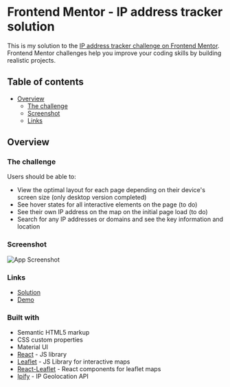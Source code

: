 # Frontend Mentor - IP address tracker solution

This is my solution to the [IP address tracker challenge on Frontend Mentor](https://www.frontendmentor.io/challenges/ip-address-tracker-I8-0yYAH0). Frontend Mentor challenges help you improve your coding skills by building realistic projects. 

## Table of contents

- [Overview](#overview)
  - [The challenge](#the-challenge)
  - [Screenshot](#screenshot)
  - [Links](#links)

## Overview

### The challenge

Users should be able to:

- View the optimal layout for each page depending on their device's screen size (only desktop version completed)
- See hover states for all interactive elements on the page (to do)
- See their own IP address on the map on the initial page load (to do)
- Search for any IP addresses or domains and see the key information and location

### Screenshot

![App Screenshot]('https://github.com/ancheetah/iptracker/tree/main/public/screenshot.png')

### Links

- [Solution](https://github.com/ancheetah/iptracker)
- [Demo](https://ancheetah.github.io/iptracker)

### Built with

- Semantic HTML5 markup
- CSS custom properties
- Material UI
- [React](https://reactjs.org/) - JS library
- [Leaflet](https://leafletjs.com/) - JS Library for interactive maps
- [React-Leaflet](https://react-leaflet.js.org/) - React components for leaflet maps
- [Ipify](https://geo.ipify.org/) - IP Geolocation API

